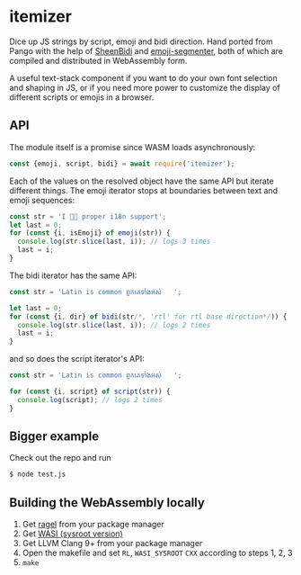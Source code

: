 # itemizer

Dice up JS strings by script, emoji and bidi direction. Hand ported from Pango with the help of [SheenBidi](https://github.com/Tehreer/SheenBidi) and [emoji-segmenter](https://github.com/google/emoji-segmenter), both of which are compiled and distributed in WebAssembly form.

A useful text-stack component if you want to do your own font selection and shaping in JS, or if you need more power to customize the display of different scripts or emojis in a browser.

## API

The module itself is a promise since WASM loads asynchronously:

```javascript
const {emoji, script, bidi} = await require('itemizer');
```

Each of the values on the resolved object have the same API but iterate different things. The emoji iterator stops at boundaries between text and emoji sequences:

```javascript
const str = 'I 👏🏼 proper i18n support';
let last = 0;
for (const {i, isEmoji} of emoji(str)) {
  console.log(str.slice(last, i)); // logs 3 times
  last = i;
}
```

The bidi iterator has the same API:


```javascript
const str = 'Latin is common ពួកគេទាំងអស់   ';

let last = 0;
for (const {i, dir} of bidi(str/*, 'rtl' for rtl base direction*/)) {
  console.log(str.slice(last, i)); // logs 2 times
  last = i;
}
```
and so does the script iterator's API:

```javascript
const str = 'Latin is common ពួកគេទាំងអស់   ';

for (const {i, script} of script(str)) {
  console.log(script); // logs 2 times
}
```

## Bigger example

Check out the repo and run

```bash
$ node test.js
```

## Building the WebAssembly locally

1. Get [ragel](http://www.colm.net/open-source/ragel/) from your package manager
2. Get [WASI (sysroot version)](https://github.com/CraneStation/wasi-sdk/releases/download/wasi-sdk-8/wasi-sysroot-8.0.tar.gz)
3. Get LLVM Clang 9+ from your package manager
4. Open the makefile and set `RL`, `WASI_SYSROOT` `CXX` according to steps 1, 2, 3
5. `make`

